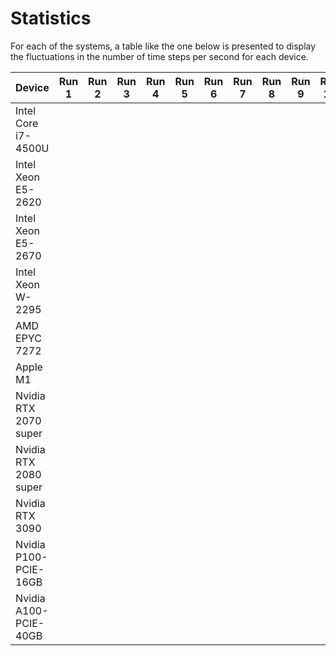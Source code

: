 # Statistics

For each of the systems, a table like the one below is presented to display the fluctuations in the number of time steps per second for each device.


| Device                | Run 1 | Run 2 | Run 3 | Run 4 | Run 5 | Run 6 | Run 7 | Run 8 | Run 9 | Run 10 | Avg.  |
|-----------------------|-------|-------|-------|-------|-------|-------|-------|-------|-------|--------|-------|
| Intel Core i7-4500U   |
| Intel Xeon E5-2620    |
| Intel Xeon E5-2670    |
| Intel Xeon W-2295     |
| AMD EPYC 7272         |
| Apple M1              |
| Nvidia RTX 2070 super |
| Nvidia RTX 2080 super | 
| Nvidia RTX 3090       |
| Nvidia P100-PCIE-16GB | 
| Nvidia A100-PCIE-40GB |
